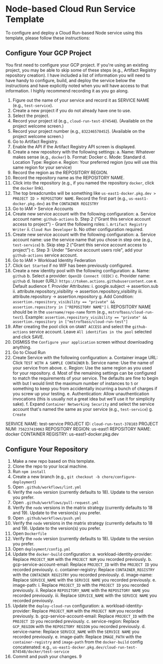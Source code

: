 # Node-based Cloud Run Service Template

To configure and deploy a Cloud Run-based Node service using this template, please follow these instructions:

## Configure Your GCP Project

You first need to configure your GCP project. If you're using an existing project, you may be able to skip some of these steps (e.g., Artifact Registry repository creation). I have included a list of information you will need to have handy to configure, build, and deploy the service below the instructions and have explicitly noted when you will have access to that information. I highly recommend recording it as you go along.

1. Figure out the name of your service and record it as SERVICE NAME (e.g., `test-service`).
1. Create a new project if you do not already have one to use.
2. Select the project.
3. Record your project id (e.g., `cloud-run-test-874548`). (Available on the project welcome screen.)
4. Record your project number (e.g., `832246578452`). (Available on the project welcome screen.)
5. Go to Artifact Registry.
6. Enable the API if the Artifact Registry API screen is displayed.
7. Create a new repository with the following settings:
  a. Name: Whatever makes sense (e.g., `docker`)
  b. Format: Docker
  c. Mode: Standard
  d. Location Type: Region
  e. Region: Your preferred region (you will use this same region for your service)
8. Record the region as the REPOSITORY REGION.
9. Record the repository name as the REPOSITORY NAME.
10. Click into the repository (e.g., if you named the repository `docker`, click the `docker` link).
11. The top breadcrumbs will be something like `us-east1-docker.pkg.dev > PROJECT ID > REPOSITORY NAME`. Record the first part (e.g., `us-east1-docker.pkg.dev`) as the `CONTAINER REGISTRY`
10. Go to IAM > Service Accounts
11. Create new service account with the following configuration:
  a. Service account name: `github-actions`
  b. Step 2 ("Grant this service account access to project") - Grant the following roles: 
    i. `Artifact Registry Writer`
    ii. `Cloud Run Developer` 
  b. No other configuration required.
11. Create new service account with the following configuration:
  a. Service account name: use the service name that you chose in step one (e.g., `test-service`)
  b. Skip step 2 ("Grant this service account access to project")
  c. Step 3: Under "Service account users role", add your `github-actions` service account.
12. Go to IAM > Workload Identity Federation
13. Click `Get Started` if no WIF has been previously configured.
14. Create a new identity pool with the following configuration:
  a. Name: `github`
  b. Select a provider: `OpenID Connect (OIDC)`
  c. Provider name: `github`
  d. Issuer (URL): `https://token.actions.githubusercontent.com`
  e. Default audience
  f. Provider Attributes:
    i. google.subject -> assertion.sub
    ii. attribute.repository_visibility -> assertion.repository_visibility
    iii. attribute.repository -> assertion.repository
  g. Add Condition: `assertion.repository_visibility == "private" && assertion.repository in ["REPOSITORY NAME"]`
    i. REPOSITORY NAME should be in the `username/repo-name` form (e.g., `mstrofbass/cloud-run-test`). Example: `assertion.repository_visibility == "private" && assertion.repository in ["mstrofbass/cloud-run-test"]`
15. After creating the pool click on `GRANT ACCESS` and select the `github-actions` service account. Leave `All identifies in the pool` selected and click SAVE.
16. DISMISS the `Configure your application` screen without downloading anything.
17. Go to Cloud Run
18. Create Service with the following configuration:
  a. Container image URL: Click `TEST WITH A SAMPLE CONTAINER`
  b. Service name: Use the name of your service from above.
  c. Region: Use the same region as you used for your repository.
  d. Most of the remaining settings can be configured to match the requirements of your service. The defaults are fine to begin with but I would limit the maximum number of instances to `5` or something to keep you from accidentally incurring a bunch of charges if you screw up your testing.
  e. Authentication: Allow unauthentication invocations (this is usually not a great idea but we'll use it for simplicity sake).
  f. Expand `Container Networking Security` and select the service account that's named the same as your service (e.g., `test-service`)
  g. `Create`

SERVICE NAME: test-service
PROJECT ID: `cloud-run-test-378103`
PROJECT NUM: `756237419063`
REPOSITORY REGION: us-east1
REPOSITORY NAME: docker
CONTAINER REGISTRY: us-east1-docker.pkg.dev

## Configure Your Repository

1. Make a new repo based on this template.
2. Clone the repo to your local machine.
3. Run `npm install`
4. Create a new branch (e.g., `git checkout -b chore/configure-deployment`)
5. Open `.github/workflows/lint.yml`
6. Verify the `node` version (currently defaults to 18). Update to the version you prefer.
5. Open `.github/workflows/pull-request.yml`
6. Verify the `node` versions in the matrix strategy (currently defaults to 18 and 19). Update to the version(s) you prefer.
5. Open `.github/workflows/push.yml`
6. Verify the `node` versions in the matrix strategy (currently defaults to 18 and 19). Update to the version(s) you prefer.
5. Open `Dockerfile`
6. Verify the `node` version (currently defaults to 18). Update to the version you prefer.
5. Open `deployment/config.yml`
6. Update the `docker-build` configuration:
  a. workload-identity-provider: Replace `PROJECT_NUM` with the `PROJECT NUM` you recorded previously.
  b. gcp-service-account-email: Replace `PROJECT_ID` with the `PROJECT ID` you recorded previously.
  c. container-registry: Replace `CONTAINER_REGISTRY` with the `CONTAINER REGISTRY` you recorded previously.
  d. image-name: Replace `SERVICE_NAME` with the `SERVICE NAME` you recorded previously.
  e. image-path: 
    i. Replace `PROJECT_ID` with the `PROJECT ID` you recorded previously.
    ii. Replace `REPOSITORY_NAME` with the `REPOSITORY NAME` you recorded previously.
    iii. Replace `SERVICE_NAME` with the `SERVICE NAME` you recorded previously.
7. Update the `deploy-cloud-run` configuration:
  a. workload-identity-provider: Replace `PROJECT_NUM` with the `PROJECT NUM` you recorded previously.
  b. gcp-service-account-email: Replace `PROJECT_ID` with the `PROJECT ID` you recorded previously.
  c. service-region: Replace `GCP_REGION` with the `REPOSITORY REGION` you recorded previously.
  d. service-name: Replace `SERVICE_NAME` with the `SERVICE NAME` you recorded previously.
  e. image-path: Replace `IMAGE_PATH` with the `container-registry` and `image-path` from the `docker-build` config concatenated: e.g., `us-east1-docker.pkg.dev/cloud-run-test-874548/docker/test-service`
8. Commit and push your changes.
9 
